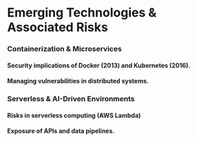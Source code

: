 # **Emerging Technologies & Associated Risks**

### Containerization & Microservices

#### Security implications of Docker (2013) and Kubernetes (2016).

#### Managing vulnerabilities in distributed systems.

### **Serverless & AI-Driven Environments**

#### Risks in serverless computing (AWS Lambda) 

#### Exposure of APIs and data pipelines.

### 
